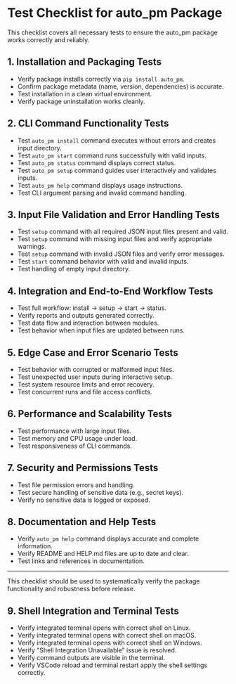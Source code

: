 # Test Checklist for auto_pm Package

This checklist covers all necessary tests to ensure the auto_pm package works correctly and reliably.

## 1. Installation and Packaging Tests
- Verify package installs correctly via `pip install auto_pm`.
- Confirm package metadata (name, version, dependencies) is accurate.
- Test installation in a clean virtual environment.
- Verify package uninstallation works cleanly.

## 2. CLI Command Functionality Tests
- Test `auto_pm install` command executes without errors and creates input directory.
- Test `auto_pm start` command runs successfully with valid inputs.
- Test `auto_pm status` command displays correct status.
- Test `auto_pm setup` command guides user interactively and validates inputs.
- Test `auto_pm help` command displays usage instructions.
- Test CLI argument parsing and invalid command handling.

## 3. Input File Validation and Error Handling Tests
- Test `setup` command with all required JSON input files present and valid.
- Test `setup` command with missing input files and verify appropriate warnings.
- Test `setup` command with invalid JSON files and verify error messages.
- Test `start` command behavior with valid and invalid inputs.
- Test handling of empty input directory.

## 4. Integration and End-to-End Workflow Tests
- Test full workflow: install -> setup -> start -> status.
- Verify reports and outputs generated correctly.
- Test data flow and interaction between modules.
- Test behavior when input files are updated between runs.

## 5. Edge Case and Error Scenario Tests
- Test behavior with corrupted or malformed input files.
- Test unexpected user inputs during interactive setup.
- Test system resource limits and error recovery.
- Test concurrent runs and file access conflicts.

## 6. Performance and Scalability Tests
- Test performance with large input files.
- Test memory and CPU usage under load.
- Test responsiveness of CLI commands.

## 7. Security and Permissions Tests
- Test file permission errors and handling.
- Test secure handling of sensitive data (e.g., secret keys).
- Verify no sensitive data is logged or exposed.

## 8. Documentation and Help Tests
- Verify `auto_pm help` command displays accurate and complete information.
- Verify README and HELP.md files are up to date and clear.
- Test links and references in documentation.

---

This checklist should be used to systematically verify the package functionality and robustness before release.

## 9. Shell Integration and Terminal Tests
- Verify integrated terminal opens with correct shell on Linux.
- Verify integrated terminal opens with correct shell on macOS.
- Verify integrated terminal opens with correct shell on Windows.
- Verify "Shell Integration Unavailable" issue is resolved.
- Verify command outputs are visible in the terminal.
- Verify VSCode reload and terminal restart apply the shell settings correctly.
